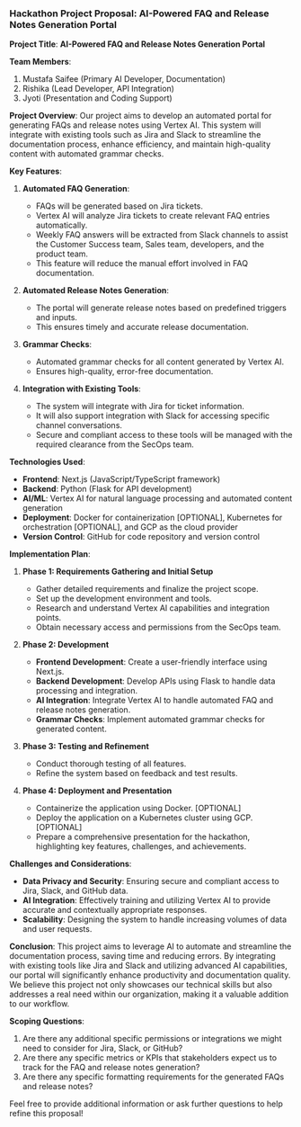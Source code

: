 ### Hackathon Project Proposal: AI-Powered FAQ and Release Notes Generation Portal

**Project Title**: **AI-Powered FAQ and Release Notes Generation Portal**

**Team Members**:
1. Mustafa Saifee (Primary AI Developer, Documentation)
2. Rishika (Lead Developer, API Integration)
3. Jyoti (Presentation and Coding Support)

**Project Overview**:
Our project aims to develop an automated portal for generating FAQs and release notes using Vertex AI. This system will integrate with existing tools such as Jira and Slack to streamline the documentation process, enhance efficiency, and maintain high-quality content with automated grammar checks.

**Key Features**:
1. **Automated FAQ Generation**:
   - FAQs will be generated based on Jira tickets.
   - Vertex AI will analyze Jira tickets to create relevant FAQ entries automatically.
   - Weekly FAQ answers will be extracted from Slack channels to assist the Customer Success team, Sales team, developers, and the product team.
   - This feature will reduce the manual effort involved in FAQ documentation.

2. **Automated Release Notes Generation**:
   - The portal will generate release notes based on predefined triggers and inputs.
   - This ensures timely and accurate release documentation.

3. **Grammar Checks**:
   - Automated grammar checks for all content generated by Vertex AI.
   - Ensures high-quality, error-free documentation.

4. **Integration with Existing Tools**:
   - The system will integrate with Jira for ticket information.
   - It will also support integration with Slack for accessing specific channel conversations.
   - Secure and compliant access to these tools will be managed with the required clearance from the SecOps team.

**Technologies Used**:
- **Frontend**: Next.js (JavaScript/TypeScript framework)
- **Backend**: Python (Flask for API development)
- **AI/ML**: Vertex AI for natural language processing and automated content generation
- **Deployment**: Docker for containerization [OPTIONAL], Kubernetes for orchestration [OPTIONAL], and GCP as the cloud provider
- **Version Control**: GitHub for code repository and version control

**Implementation Plan**:
1. **Phase 1: Requirements Gathering and Initial Setup**
   - Gather detailed requirements and finalize the project scope.
   - Set up the development environment and tools.
   - Research and understand Vertex AI capabilities and integration points.
   - Obtain necessary access and permissions from the SecOps team.

2. **Phase 2: Development**
   - **Frontend Development**: Create a user-friendly interface using Next.js.
   - **Backend Development**: Develop APIs using Flask to handle data processing and integration.
   - **AI Integration**: Integrate Vertex AI to handle automated FAQ and release notes generation.
   - **Grammar Checks**: Implement automated grammar checks for generated content.

3. **Phase 3: Testing and Refinement**
   - Conduct thorough testing of all features.
   - Refine the system based on feedback and test results.

4. **Phase 4: Deployment and Presentation**
   - Containerize the application using Docker. [OPTIONAL]
   - Deploy the application on a Kubernetes cluster using GCP. [OPTIONAL]
   - Prepare a comprehensive presentation for the hackathon, highlighting key features, challenges, and achievements.

**Challenges and Considerations**:
- **Data Privacy and Security**: Ensuring secure and compliant access to Jira, Slack, and GitHub data.
- **AI Integration**: Effectively training and utilizing Vertex AI to provide accurate and contextually appropriate responses.
- **Scalability**: Designing the system to handle increasing volumes of data and user requests.

**Conclusion**:
This project aims to leverage AI to automate and streamline the documentation process, saving time and reducing errors. By integrating with existing tools like Jira and Slack and utilizing advanced AI capabilities, our portal will significantly enhance productivity and documentation quality. We believe this project not only showcases our technical skills but also addresses a real need within our organization, making it a valuable addition to our workflow.

**Scoping Questions**:
1. Are there any additional specific permissions or integrations we might need to consider for Jira, Slack, or GitHub?
2. Are there any specific metrics or KPIs that stakeholders expect us to track for the FAQ and release notes generation?
3. Are there any specific formatting requirements for the generated FAQs and release notes?

Feel free to provide additional information or ask further questions to help refine this proposal!
